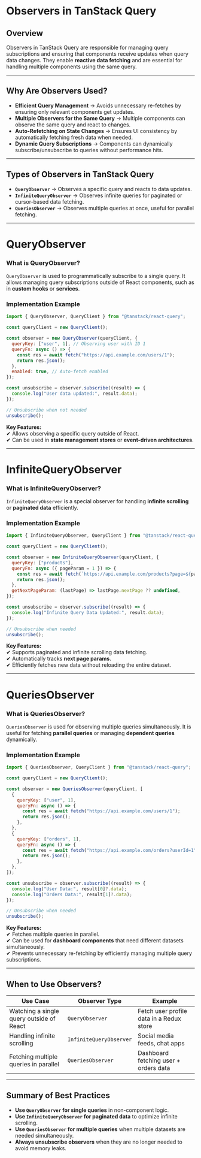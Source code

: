 # **Observers in TanStack Query**  

## **Overview**  
Observers in TanStack Query are responsible for managing query subscriptions and ensuring that components receive updates when query data changes. They enable **reactive data fetching** and are essential for handling multiple components using the same query.  

---

## **Why Are Observers Used?**  

- **Efficient Query Management** → Avoids unnecessary re-fetches by ensuring only relevant components get updates.  
- **Multiple Observers for the Same Query** → Multiple components can observe the same query and react to changes.  
- **Auto-Refetching on State Changes** → Ensures UI consistency by automatically fetching fresh data when needed.  
- **Dynamic Query Subscriptions** → Components can dynamically subscribe/unsubscribe to queries without performance hits.  

---

## **Types of Observers in TanStack Query**  

- **`QueryObserver`** → Observes a specific query and reacts to data updates.  
- **`InfiniteQueryObserver`** → Observes infinite queries for paginated or cursor-based data fetching.  
- **`QueriesObserver`** → Observes multiple queries at once, useful for parallel fetching.  

---

# **QueryObserver**
### **What is QueryObserver?**  
`QueryObserver` is used to programmatically subscribe to a single query. It allows managing query subscriptions outside of React components, such as in **custom hooks** or **services**.  

### **Implementation Example**  

```js
import { QueryObserver, QueryClient } from "@tanstack/react-query";

const queryClient = new QueryClient();

const observer = new QueryObserver(queryClient, {
  queryKey: ["user", 1], // Observing user with ID 1
  queryFn: async () => {
    const res = await fetch("https://api.example.com/users/1");
    return res.json();
  },
  enabled: true, // Auto-fetch enabled
});

const unsubscribe = observer.subscribe((result) => {
  console.log("User data updated:", result.data);
});

// Unsubscribe when not needed
unsubscribe();
```

**Key Features:**  
✔ Allows observing a specific query outside of React.  
✔ Can be used in **state management stores** or **event-driven architectures**.  

---

# **InfiniteQueryObserver**
### **What is InfiniteQueryObserver?**  
`InfiniteQueryObserver` is a special observer for handling **infinite scrolling** or **paginated data** efficiently.  

### **Implementation Example**  

```js
import { InfiniteQueryObserver, QueryClient } from "@tanstack/react-query";

const queryClient = new QueryClient();

const observer = new InfiniteQueryObserver(queryClient, {
  queryKey: ["products"],
  queryFn: async ({ pageParam = 1 }) => {
    const res = await fetch(`https://api.example.com/products?page=${pageParam}`);
    return res.json();
  },
  getNextPageParam: (lastPage) => lastPage.nextPage ?? undefined,
});

const unsubscribe = observer.subscribe((result) => {
  console.log("Infinite Query Data Updated:", result.data);
});

// Unsubscribe when needed
unsubscribe();
```

**Key Features:**  
✔ Supports paginated and infinite scrolling data fetching.  
✔ Automatically tracks **next page params**.  
✔ Efficiently fetches new data without reloading the entire dataset.  

---

# **QueriesObserver**
### **What is QueriesObserver?**  
`QueriesObserver` is used for observing multiple queries simultaneously. It is useful for fetching **parallel queries** or managing **dependent queries** dynamically.  

### **Implementation Example**  

```js
import { QueriesObserver, QueryClient } from "@tanstack/react-query";

const queryClient = new QueryClient();

const observer = new QueriesObserver(queryClient, [
  {
    queryKey: ["user", 1],
    queryFn: async () => {
      const res = await fetch("https://api.example.com/users/1");
      return res.json();
    },
  },
  {
    queryKey: ["orders", 1],
    queryFn: async () => {
      const res = await fetch("https://api.example.com/orders?userId=1");
      return res.json();
    },
  },
]);

const unsubscribe = observer.subscribe((result) => {
  console.log("User Data:", result[0]?.data);
  console.log("Orders Data:", result[1]?.data);
});

// Unsubscribe when needed
unsubscribe();
```

**Key Features:**  
✔ Fetches multiple queries in parallel.  
✔ Can be used for **dashboard components** that need different datasets simultaneously.  
✔ Prevents unnecessary re-fetching by efficiently managing multiple query subscriptions.  

---

## **When to Use Observers?**  

| Use Case | Observer Type | Example |
|----------|--------------|---------|
| Watching a single query outside of React | `QueryObserver` | Fetch user profile data in a Redux store |
| Handling infinite scrolling | `InfiniteQueryObserver` | Social media feeds, chat apps |
| Fetching multiple queries in parallel | `QueriesObserver` | Dashboard fetching user + orders data |

---

## **Summary of Best Practices**  

- **Use `QueryObserver` for single queries** in non-component logic.  
- **Use `InfiniteQueryObserver` for paginated data** to optimize infinite scrolling.  
- **Use `QueriesObserver` for multiple queries** when multiple datasets are needed simultaneously.  
- **Always unsubscribe observers** when they are no longer needed to avoid memory leaks.  

